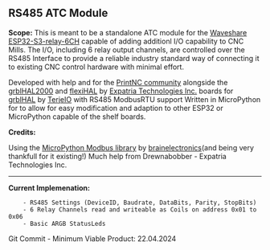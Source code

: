 ## RS485 ATC Module ##

__Scope:__ 
This is meant to be a standalone ATC module for the [Waveshare ESP32-S3-relay-6CH](https://www.waveshare.com/esp32-s3-relay-6ch.htm) capable of adding additionl I/O capability to CNC Mills. The I/O, including 6 relay output channels, are controlled over the RS485 Interface to provide a reliable industry standard way of connecting it to existing CNC control hardware with minimal effort.

Developed with help and for the [PrintNC community](https://wiki.printnc.info/en/home) alongside the [grblHAL2000](https://github.com/Expatria-Technologies/grblhal_2000_PrintNC) and [flexiHAL](https://expatria.myshopify.com/products/flexi-hal) by [Expatria Technologies Inc.](https://github.com/Expatria-Technologies) boards for [grblHAL](https://github.com/grblHAL) by [TerjeIO](https://github.com/terjeio) with RS485 ModbusRTU support
Written in MicroPython for to allow for easy modification and adaption to other ESP32 or MicroPython capable of the shelf boards.

__Credits:__

Using the [MicroPython Modbus library](https://github.com/brainelectronics/micropython-modbus) by [brainelectronics](https://github.com/brainelectronics)(and being very thankfull for it existing!)
Much help from Drewnabobber - Expatria Technologies Inc.

---

__Current Implemenation:__ 
```
    - RS485 Settings (DeviceID, Baudrate, DataBits, Parity, StopBits)
    - 6 Relay Channels read and writeable as Coils on address 0x01 to 0x06
    - Basic ARGB StatusLeds
```

Git Commit - Minimum Viable Product: 22.04.2024 

